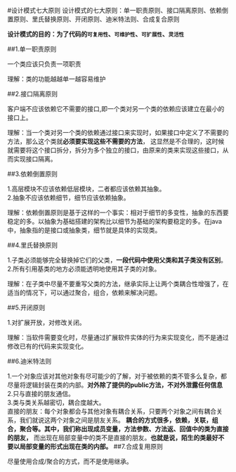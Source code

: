 #设计模式七大原则
设计模式的七大原则：单一职责原则、接口隔离原则、依赖倒置原则、里氏替换原则、开闭原则、迪米特法则、合成复合原则

**设计模式的目的：为了代码的`可复用性`、`可维护性`、`可扩展性`、`灵活性`**  

##1.单一职责原则

一个类应该只负责一项职责

理解：类的功能越越单一越容易维护

##2.接口隔离原则

客户端不应该依赖它不需要的接口,即一个类对另一个类的依赖应该建立在最小的接口上。

理解：当一个类对另一个类的依赖通过接口来实现时，如果接口中定义了不需要的方法，那么这个类就**必须要实现这些不需要的方法**，
这显然是不合理的，这时候就需要将这个接口拆分，拆分为多个独立的接口，由原来的类来实现这些接口，从而实现接口隔离。

##3.依赖倒置原则

1.高层模块不应该依赖低层模块，二者都应该依赖其抽象。  
2.抽象不应该依赖细节，细节应该依赖抽象。

理解：依赖倒置原则是基于这样的一个事实：相对于细节的多变性，抽象的东西要稳定的多。以抽象为基础搭建的架构比以细节为基础的架构要稳定的多。在java中，抽象指的是接口或抽象类，细节就是具体的实现类。  


##4.里氏替换原则

1.子类必须能够完全替换掉它们的父类，**一段代码中使用父类和其子类没有区别**。  
2.所有引用基类的地方必须能透明地使用其子类的对象。  

理解：在子类中尽量不要重写父类的方法，继承实际上让两个类耦合性增强了，在适当的情况下，可以通过聚合，组合，依赖来解决问题。

##5.开闭原则

1.对扩展开放，对修改关闭。  

理解：当软件需要变化时，尽量通过扩展软件实体的行为来实现变化，而不是通过修改已有的代码来实现变化。

##6.迪米特法则

1.一个对象应该对其他对象有尽可能少的了解，对于被依赖的类不管多么复杂，都尽量将逻辑封装在类的内部。**对外除了提供的public方法，不对外泄露任何信息**
2.只与直接的朋友通信。  
3.类与类关系越密切，耦合度越大。  
直接的朋友：每个对象都会与其他对象有耦合关系，只要两个对象之间有耦合关系，我们就说这两个对象之间是朋友关系。
**耦合的方式很多，依赖，关联，组合，聚合等。其中，我们称出现成员变量，方法参数、方法返、回值中的类为直接的朋友，**
而出现在局部变量中的类不是直接的朋友。**也就是说，陌生的类最好不要以局部变量的形式出现在类的内部。**
##7.合成复用原则

尽量使用合成/聚合的方式，而不是使用继承。